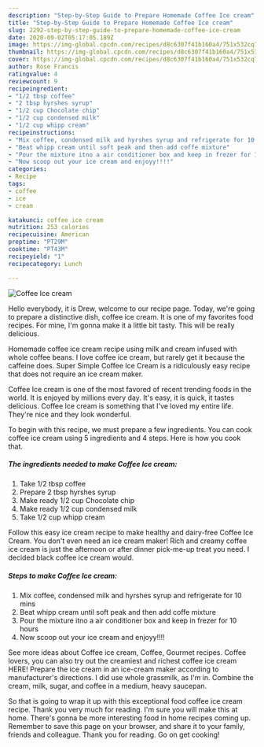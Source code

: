 ```yaml
---
description: "Step-by-Step Guide to Prepare Homemade Coffee Ice cream"
title: "Step-by-Step Guide to Prepare Homemade Coffee Ice cream"
slug: 2292-step-by-step-guide-to-prepare-homemade-coffee-ice-cream
date: 2020-09-02T05:17:05.189Z
image: https://img-global.cpcdn.com/recipes/d8c6307f41b160a4/751x532cq70/coffee-ice-cream-recipe-main-photo.jpg
thumbnail: https://img-global.cpcdn.com/recipes/d8c6307f41b160a4/751x532cq70/coffee-ice-cream-recipe-main-photo.jpg
cover: https://img-global.cpcdn.com/recipes/d8c6307f41b160a4/751x532cq70/coffee-ice-cream-recipe-main-photo.jpg
author: Rose Francis
ratingvalue: 4
reviewcount: 9
recipeingredient:
- "1/2 tbsp coffee"
- "2 tbsp hyrshes syrup"
- "1/2 cup Chocolate chip"
- "1/2 cup condensed milk"
- "1/2 cup whipp cream"
recipeinstructions:
- "Mix coffee, condensed milk and hyrshes syrup and refrigerate for 10 mins"
- "Beat whipp cream until soft peak and then add coffe mixture"
- "Pour the mixture itno a air conditioner box and keep in frezer for 10 hours"
- "Now scoop out your ice cream and enjoyy!!!!"
categories:
- Recipe
tags:
- coffee
- ice
- cream

katakunci: coffee ice cream 
nutrition: 253 calories
recipecuisine: American
preptime: "PT29M"
cooktime: "PT43M"
recipeyield: "1"
recipecategory: Lunch

---
```



![Coffee Ice cream](https://img-global.cpcdn.com/recipes/d8c6307f41b160a4/751x532cq70/coffee-ice-cream-recipe-main-photo.jpg)

Hello everybody, it is Drew, welcome to our recipe page. Today, we're going to prepare a distinctive dish, coffee ice cream. It is one of my favorites food recipes. For mine, I'm gonna make it a little bit tasty. This will be really delicious.

Homemade coffee ice cream recipe using milk and cream infused with whole coffee beans. I love coffee ice cream, but rarely get it because the caffeine does. Super Simple Coffee Ice Cream is a ridiculously easy recipe that does not require an ice cream maker.

Coffee Ice cream is one of the most favored of recent trending foods in the world. It is enjoyed by millions every day. It's easy, it is quick, it tastes delicious. Coffee Ice cream is something that I've loved my entire life. They're nice and they look wonderful.


To begin with this recipe, we must prepare a few ingredients. You can cook coffee ice cream using 5 ingredients and 4 steps. Here is how you cook that.

<!--inarticleads1-->

##### The ingredients needed to make Coffee Ice cream:

1. Take 1/2 tbsp coffee
1. Prepare 2 tbsp hyrshes syrup
1. Make ready 1/2 cup Chocolate chip
1. Make ready 1/2 cup condensed milk
1. Take 1/2 cup whipp cream


Follow this easy ice cream recipe to make healthy and dairy-free Coffee Ice Cream. You don&#39;t even need an ice cream maker! Rich and creamy coffee ice cream is just the afternoon or after dinner pick-me-up treat you need. I decided black coffee ice cream would. 

<!--inarticleads2-->

##### Steps to make Coffee Ice cream:

1. Mix coffee, condensed milk and hyrshes syrup and refrigerate for 10 mins
1. Beat whipp cream until soft peak and then add coffe mixture
1. Pour the mixture itno a air conditioner box and keep in frezer for 10 hours
1. Now scoop out your ice cream and enjoyy!!!!


See more ideas about Coffee ice cream, Coffee, Gourmet recipes. Coffee lovers, you can also try out the creamiest and richest coffee ice cream HERE! Prepare the ice cream in an ice-cream maker according to manufacturer&#39;s directions. I did use whole grassmilk, as I&#39;m in. Combine the cream, milk, sugar, and coffee in a medium, heavy saucepan. 

So that is going to wrap it up with this exceptional food coffee ice cream recipe. Thank you very much for reading. I'm sure you will make this at home. There's gonna be more interesting food in home recipes coming up. Remember to save this page on your browser, and share it to your family, friends and colleague. Thank you for reading. Go on get cooking!
